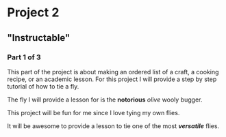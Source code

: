 # Project 2

## "Instructable"

### Part 1 of 3
This part of the project is about making an ordered list of a craft, a cooking recipe, or an academic lesson.
For this project I will provide a step by step tutorial of how to tie a fly. <p>The fly I will provide a lesson for is the <strong>notorious</strong> <em>olive</em> wooly bugger.</p>

This project will be fun for me since I love tying my own flies. <p>It will be awesome to provide a lesson to tie one of the most <strong><em>versatile</strong></em> flies.</p>
